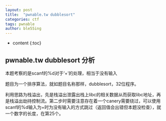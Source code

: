 ```yaml
---
layout: post
title:  "pwnable.tw dubblesort"
categories: ctf
tags: pwnable
author: ble55ing
---
```


* content
{:toc}

## pwnable.tw dubblesort 分析

本题考察的是scanf的%d对于‘+’的处理，相当于没有输入

题目为一个排序算法，就如题目名称那样，dubblesort，32位程序。

利用思路为栈溢出，先是栈溢出泄露出栈上libc的相关数据从而获取libc地址，再是栈溢出劫持控制流。第二步时需要注意存在着一个canery需要绕过，可以使用scanf的%d输入为+时为没有输入的方式跳过（返回值会出错但本题没检查），就一个数字的长度，在第25个。
